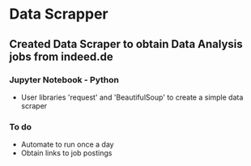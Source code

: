 # Data Scrapper

## Created Data Scraper to obtain Data Analysis jobs from indeed.de

### Jupyter Notebook - Python
- User libraries 'request' and 'BeautifulSoup' to create a simple data scraper

### To do
- Automate to run once a day
- Obtain links to job postings

